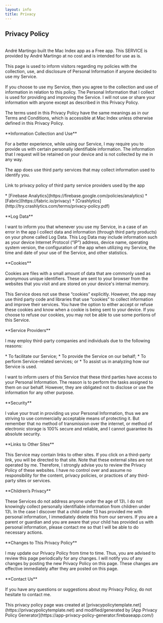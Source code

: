 ```yaml
---
layout: info
title: Privacy
---
```


## Privacy Policy  
<br/>
André Martingo built the Mac Index app as a Free app. This SERVICE is provided by André Martingo at no cost and is intended for use as is.
<br/><br/>
This page is used to inform visitors regarding my policies with the collection, use, and disclosure of Personal Information if anyone decided to use my Service.
<br/><br/>
If you choose to use my Service, then you agree to the collection and use of information in relation to this policy. The Personal Information that I collect is used for providing and improving the Service. I will not use or share your information with anyone except as described in this Privacy Policy.
<br/><br/>
The terms used in this Privacy Policy have the same meanings as in our Terms and Conditions, which is accessible at Mac Index unless otherwise defined in this Privacy Policy.
<br/><br/>
**Information Collection and Use**
<br/><br/>
For a better experience, while using our Service, I may require you to provide us with certain personally identifiable information. The information that I request will be retained on your device and is not collected by me in any way.
<br/><br/>
The app does use third party services that may collect information used to identify you.
<br/><br/>
Link to privacy policy of third party service providers used by the app
<br/><br/>
*   [Firebase Analytics](https://firebase.google.com/policies/analytics)
*   [Fabric](https://fabric.io/privacy)
*   [Crashlytics](http://try.crashlytics.com/terms/privacy-policy.pdf)
<br/><br/>
**Log Data**
<br/><br/>
I want to inform you that whenever you use my Service, in a case of an error in the app I collect data and information (through third party products) on your phone called Log Data. This Log Data may include information such as your device Internet Protocol (“IP”) address, device name, operating system version, the configuration of the app when utilizing my Service, the time and date of your use of the Service, and other statistics.
<br/><br/>
**Cookies**
<br/><br/>
Cookies are files with a small amount of data that are commonly used as anonymous unique identifiers. These are sent to your browser from the websites that you visit and are stored on your device's internal memory.
<br/><br/>
This Service does not use these “cookies” explicitly. However, the app may use third party code and libraries that use “cookies” to collect information and improve their services. You have the option to either accept or refuse these cookies and know when a cookie is being sent to your device. If you choose to refuse our cookies, you may not be able to use some portions of this Service.
<br/><br/>
**Service Providers**
<br/><br/>
I may employ third-party companies and individuals due to the following reasons:
<br/><br/>
*   To facilitate our Service;
*   To provide the Service on our behalf;
*   To perform Service-related services; or
*   To assist us in analyzing how our Service is used.
<br/><br/>
I want to inform users of this Service that these third parties have access to your Personal Information. The reason is to perform the tasks assigned to them on our behalf. However, they are obligated not to disclose or use the information for any other purpose.
<br/><br/>
**Security**
<br/><br/>
I value your trust in providing us your Personal Information, thus we are striving to use commercially acceptable means of protecting it. But remember that no method of transmission over the internet, or method of electronic storage is 100% secure and reliable, and I cannot guarantee its absolute security.
<br/><br/>
**Links to Other Sites**
<br/><br/>
This Service may contain links to other sites. If you click on a third-party link, you will be directed to that site. Note that these external sites are not operated by me. Therefore, I strongly advise you to review the Privacy Policy of these websites. I have no control over and assume no responsibility for the content, privacy policies, or practices of any third-party sites or services.
<br/><br/>
**Children’s Privacy**
<br/><br/>
These Services do not address anyone under the age of 13\. I do not knowingly collect personally identifiable information from children under 13\. In the case I discover that a child under 13 has provided me with personal information, I immediately delete this from our servers. If you are a parent or guardian and you are aware that your child has provided us with personal information, please contact me so that I will be able to do necessary actions.
<br/><br/>
**Changes to This Privacy Policy**
<br/><br/>
I may update our Privacy Policy from time to time. Thus, you are advised to review this page periodically for any changes. I will notify you of any changes by posting the new Privacy Policy on this page. These changes are effective immediately after they are posted on this page.
<br/><br/>
**Contact Us**
<br/><br/>
If you have any questions or suggestions about my Privacy Policy, do not hesitate to contact me.
<br/><br/>
This privacy policy page was created at [privacypolicytemplate.net](https://privacypolicytemplate.net) and modified/generated by [App Privacy Policy Generator](https://app-privacy-policy-generator.firebaseapp.com/)
<br/><br/>
